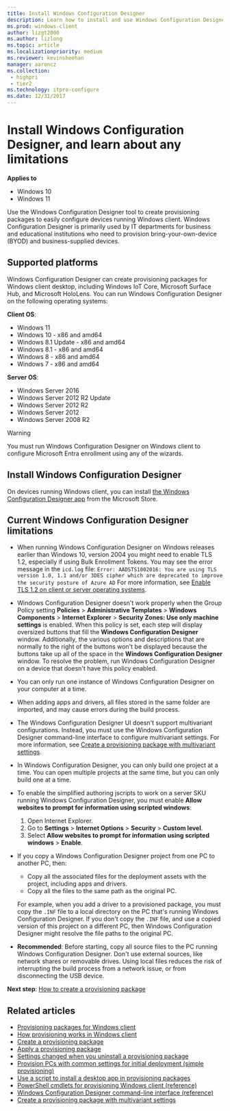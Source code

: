 ```yaml
---
title: Install Windows Configuration Designer
description: Learn how to install and use Windows Configuration Designer so you can easily configure devices running Windows 10/11.
ms.prod: windows-client
author: lizgt2000
ms.author: lizlong
ms.topic: article
ms.localizationpriority: medium
ms.reviewer: kevinsheehan
manager: aaroncz
ms.collection:
 - highpri
 - tier2
ms.technology: itpro-configure
ms.date: 12/31/2017
---
```


# Install Windows Configuration Designer, and learn about any limitations


**Applies to**

- Windows 10
- Windows 11

Use the Windows Configuration Designer tool to create provisioning packages to easily configure devices running Windows client. Windows Configuration Designer is primarily used by IT departments for business and educational institutions who need to provision bring-your-own-device (BYOD) and business-supplied devices.

## Supported platforms

Windows Configuration Designer can create provisioning packages for Windows client desktop, including Windows IoT Core, Microsoft Surface Hub, and Microsoft HoloLens. You can run Windows Configuration Designer on the following operating systems:

**Client OS**:

- Windows 11
- Windows 10 - x86 and amd64
- Windows 8.1 Update - x86 and amd64
- Windows 8.1 - x86 and amd64
- Windows 8 - x86 and amd64
- Windows 7 - x86 and amd64

**Server OS**:

- Windows Server 2016
- Windows Server 2012 R2 Update
- Windows Server 2012 R2
- Windows Server 2012
- Windows Server 2008 R2

>[!WARNING]
>You must run Windows Configuration Designer on Windows client to configure Microsoft Entra enrollment using any of the wizards.

## Install Windows Configuration Designer

On devices running Windows client, you can install [the Windows Configuration Designer app](https://www.microsoft.com/store/apps/9nblggh4tx22) from the Microsoft Store.

## Current Windows Configuration Designer limitations

- When running Windows Configuration Designer on Windows releases earlier than Windows 10, version 2004 you might need to enable TLS 1.2, especially if using Bulk Enrollment Tokens.  You may see the error message in the `icd.log` file: `Error: AADSTS1002016: You are using TLS version 1.0, 1.1 and/or 3DES cipher which are deprecated to improve the security posture of Azure AD` For more information, see [Enable TLS 1.2 on client or server operating systems](/troubleshoot/azure/active-directory/enable-support-tls-environment#enable-tls-12-on-client-or-server-operating-systems-).
 
- Windows Configuration Designer doesn't work properly when the Group Policy setting **Policies** > **Administrative Templates** > **Windows Components** > **Internet Explorer** > **Security Zones: Use only machine settings** is enabled. When this policy is set, each step will display oversized buttons that fill the **Windows Configuration Designer** window. Additionally, the various options and descriptions that are normally to the right of the buttons won't be displayed because the buttons take up all of the space in the **Windows Configuration Designer** window. To resolve the problem, run Windows Configuration Designer on a device that doesn't have this policy enabled.

- You can only run one instance of Windows Configuration Designer on your computer at a time.

- When adding apps and drivers, all files stored in the same folder are imported, and may cause errors during the build process.

- The Windows Configuration Designer UI doesn't support multivariant configurations. Instead, you must use the Windows Configuration Designer command-line interface to configure multivariant settings. For more information, see [Create a provisioning package with multivariant settings](provisioning-multivariant.md).

- In Windows Configuration Designer, you can only build one project at a time. You can open multiple projects at the same time, but you can only build one at a time.

- To enable the simplified authoring jscripts to work on a server SKU running Windows Configuration Designer, you must enable **Allow websites to prompt for information using scripted windows**:

  1. Open Internet Explorer.
  2. Go to **Settings** > **Internet Options** > **Security** > **Custom level**.
  3. Select **Allow websites to prompt for information using scripted windows** > **Enable**.

- If you copy a Windows Configuration Designer project from one PC to another PC, then:

  - Copy all the associated files for the deployment assets with the project, including apps and drivers.
  - Copy all the files to the same path as the original PC.

  For example, when you add a driver to a provisioned package, you must copy the `.INF` file to a local directory on the PC that's running Windows Configuration Designer. If you don't copy the `.INF` file, and use a copied version of this project on a different PC, then Windows Configuration Designer might resolve the file paths to the original PC.

- **Recommended**: Before starting, copy all source files to the PC running Windows Configuration Designer. Don't use external sources, like network shares or removable drives. Using local files reduces the risk of interrupting the build process from a network issue, or from disconnecting the USB device.

**Next step**: [How to create a provisioning package](provisioning-create-package.md)

## Related articles

- [Provisioning packages for Windows client](provisioning-packages.md)
- [How provisioning works in Windows client](provisioning-how-it-works.md)
- [Create a provisioning package](provisioning-create-package.md)
- [Apply a provisioning package](provisioning-apply-package.md)
- [Settings changed when you uninstall a provisioning package](provisioning-uninstall-package.md)
- [Provision PCs with common settings for initial deployment (simple provisioning)](provision-pcs-for-initial-deployment.md)
- [Use a script to install a desktop app in provisioning packages](provisioning-script-to-install-app.md)
- [PowerShell cmdlets for provisioning Windows client (reference)](provisioning-powershell.md)
- [Windows Configuration Designer command-line interface (reference)](provisioning-command-line.md)
- [Create a provisioning package with multivariant settings](provisioning-multivariant.md)
